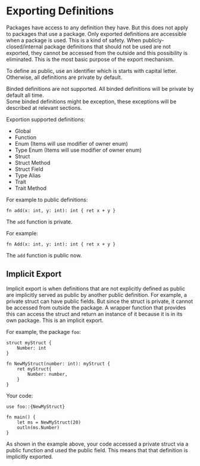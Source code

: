 # Exporting Definitions
Packages have access to any definition they have. But this does not apply to packages that use a package. Only exported definitions are accessible when a package is used. This is a kind of safety. When publicly-closed/internal package definitions that should not be used are not exported, they cannot be accessed from the outside and this possibility is eliminated. This is the most basic purpose of the export mechanism.

To define as public, use an identifier which is starts with capital letter. Otherwise, all definitions are private by default.

Binded definitions are not supported. All binded definitions will be private by default all time.\
Some binded definitions might be exception, these exceptions will be described at relevant sections.

Exportion supported definitions:
- Global
- Function
- Enum (Items will use modifier of owner enum)
- Type Enum (Items will use modifier of owner enum)
- Struct
- Struct Method
- Struct Field
- Type Alias
- Trait
- Trait Method

For example to public definitions: 
```jule
fn add(x: int, y: int): int { ret x + y }
```
The `add` function is private.

For example: 
```jule
fn Add(x: int, y: int): int { ret x + y }
```
The `add` function is public now.

## Implicit Export
Implicit export is when definitions that are not explicitly defined as public are implicitly served as public by another public definition. For example, a private struct can have public fields. But since the struct is private, it cannot be accessed from outside the package. A wrapper function that provides this can access the struct and return an instance of it because it is in its own package. This is an implicit export.

For example, the package `foo`:
```jule
struct myStruct {
    Number: int
}

fn NewMyStruct(number: int): myStruct {
    ret myStruct{
        Number: number,
    }
}
```
Your code:
```jule
use foo::{NewMyStruct}

fn main() {
    let ms = NewMyStruct(20)
    outln(ms.Number)
}
```
As shown in the example above, your code accessed a private struct via a public function and used the public field. This means that that definition is implicitly exported. 